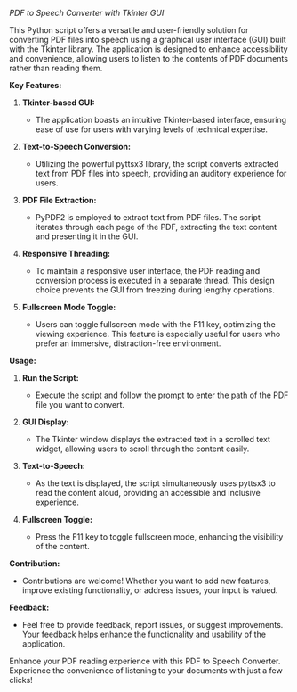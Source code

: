 
*PDF to Speech Converter with Tkinter GUI*

This Python script offers a versatile and user-friendly solution for converting PDF files into speech using a graphical user interface (GUI) built with the Tkinter library. The application is designed to enhance accessibility and convenience, allowing users to listen to the contents of PDF documents rather than reading them.

**Key Features:**

1. **Tkinter-based GUI:**
   - The application boasts an intuitive Tkinter-based interface, ensuring ease of use for users with varying levels of technical expertise.

2. **Text-to-Speech Conversion:**
   - Utilizing the powerful pyttsx3 library, the script converts extracted text from PDF files into speech, providing an auditory experience for users.

3. **PDF File Extraction:**
   - PyPDF2 is employed to extract text from PDF files. The script iterates through each page of the PDF, extracting the text content and presenting it in the GUI.

4. **Responsive Threading:**
   - To maintain a responsive user interface, the PDF reading and conversion process is executed in a separate thread. This design choice prevents the GUI from freezing during lengthy operations.

5. **Fullscreen Mode Toggle:**
   - Users can toggle fullscreen mode with the F11 key, optimizing the viewing experience. This feature is especially useful for users who prefer an immersive, distraction-free environment.

**Usage:**

1. **Run the Script:**
   - Execute the script and follow the prompt to enter the path of the PDF file you want to convert.

2. **GUI Display:**
   - The Tkinter window displays the extracted text in a scrolled text widget, allowing users to scroll through the content easily.

3. **Text-to-Speech:**
   - As the text is displayed, the script simultaneously uses pyttsx3 to read the content aloud, providing an accessible and inclusive experience.

4. **Fullscreen Toggle:**
   - Press the F11 key to toggle fullscreen mode, enhancing the visibility of the content.

**Contribution:**
   - Contributions are welcome! Whether you want to add new features, improve existing functionality, or address issues, your input is valued.

**Feedback:**
   - Feel free to provide feedback, report issues, or suggest improvements. Your feedback helps enhance the functionality and usability of the application.

Enhance your PDF reading experience with this PDF to Speech Converter. Experience the convenience of listening to your documents with just a few clicks!
